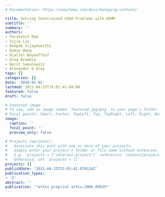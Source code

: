 ```yaml
---
# Documentation: https://wowchemy.com/docs/managing-content/

title: Solving Constrained CASH Problems with ADMM
subtitle: ''
summary: ''
authors:
- Parikshit Ram
- Sijia Liu
- Deepak Vijaykeerthi
- Dakuo Wang
- Djallel Bouneffouf
- Greg Bramble
- Horst Samulowitz
- Alexander G Gray
tags: []
categories: []
date: '2020-01-01'
lastmod: 2021-04-25T19:01:41-04:00
featured: false
draft: false

# Featured image
# To use, add an image named `featured.jpg/png` to your page's folder.
# Focal points: Smart, Center, TopLeft, Top, TopRight, Left, Right, BottomLeft, Bottom, BottomRight.
image:
  caption: ''
  focal_point: ''
  preview_only: false

# Projects (optional).
#   Associate this post with one or more of your projects.
#   Simply enter your project's folder or file name without extension.
#   E.g. `projects = ["internal-project"]` references `content/project/deep-learning/index.md`.
#   Otherwise, set `projects = []`.
projects: []
publishDate: '2021-04-25T23:01:41.078124Z'
publication_types:
- '2'
abstract: ''
publication: '*arXiv preprint arXiv:2006.09635*'
---
```

